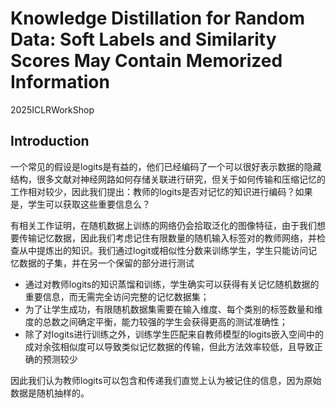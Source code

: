 # Knowledge Distillation for Random Data: Soft Labels and Similarity Scores May Contain Memorized Information

2025ICLRWorkShop



## Introduction

一个常见的假设是logits是有益的，他们已经编码了一个可以很好表示数据的隐藏结构，很多文献对神经网路如何存储关联进行研究，但关于如何传输和压缩记忆的工作相对较少，因此我们提出：教师的logits是否对记忆的知识进行编码？如果是，学生可以获取这些重要信息么？

有相关工作证明，在随机数据上训练的网络仍会拾取泛化的图像特征，由于我们想要传输记忆数据，因此我们考虑记住有限数量的随机输入标签对的教师网络，并检查从中提炼出的知识。我们通过logit或相似性分数来训练学生，学生只能访问记忆数据的子集，并在另一个保留的部分进行测试

- 通过对教师logits的知识蒸馏和训练，学生确实可以获得有关记忆随机数据的重要信息，而无需完全访问完整的记忆数据集；
- 为了让学生成功，有限随机数据集需要在输入维度、每个类别的标签数量和维度的总数之间确定平衡，能力较强的学生会获得更高的测试准确性；
- 除了对logits进行训练之外，训练学生匹配来自教师模型的logits嵌入空间中的成对余弦相似度可以导致类似记忆数据的传输，但此方法效率较低，且导致正确的预测较少

因此我们认为教师logits可以包含和传递我们直觉上认为被记住的信息，因为原始数据是随机抽样的。

